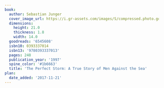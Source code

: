 ```yaml
---
book:
  author: Sebastian Junger
  cover_image_url: https://i.gr-assets.com/images/S/compressed.photo.goodreads.com/books/1442243544l/6545608._SX318_.jpg
  dimensions:
    height: 21.0
    thickness: 1.8
    width: 14.0
  goodreads: '6545608'
  isbn10: 0393337014
  isbn13: '9780393337013'
  pages: 248
  publication_year: '1997'
  spine_color: '#1b6663'
  title: 'The Perfect Storm: A True Story of Men Against the Sea'
plan:
  date_added: '2017-11-21'
---
```

